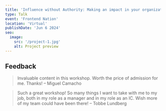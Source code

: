 ```yaml
---
title: 'Influence without Authority: Making an impact in your organization regardless of job title'
type: Talk
event: 'Frontend Nation'
location: 'Virtual'
publishDate: 'Jun 6 2024'
seo:
  image:
    src: '/project-1.jpg'
    alt: Project preview
---
```


## Feedback

> Invaluable content in this workshop. Worth the price of admission for me. Thanks! – Miguel Camacho

> Such a great workshop! So many things I want to take with me to my job, both in my role as a manager and in my role as an IC. Wish more of my team could have been there! – Tobbe Lundberg
